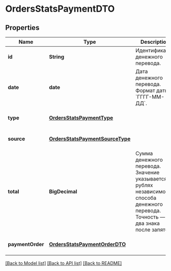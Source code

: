 # OrdersStatsPaymentDTO
## Properties

| Name | Type | Description | Notes |
|------------ | ------------- | ------------- | -------------|
| **id** | **String** | Идентификатор денежного перевода. | [optional] [default to null] |
| **date** | **date** | Дата денежного перевода.  Формат даты: &#x60;ГГГГ-ММ-ДД&#x60;.  | [optional] [default to null] |
| **type** | [**OrdersStatsPaymentType**](OrdersStatsPaymentType.md) |  | [optional] [default to null] |
| **source** | [**OrdersStatsPaymentSourceType**](OrdersStatsPaymentSourceType.md) |  | [optional] [default to null] |
| **total** | **BigDecimal** | Сумма денежного перевода. Значение указывается в рублях независимо от способа денежного перевода. Точность — два знака после запятой.  | [optional] [default to null] |
| **paymentOrder** | [**OrdersStatsPaymentOrderDTO**](OrdersStatsPaymentOrderDTO.md) |  | [optional] [default to null] |

[[Back to Model list]](../README.md#documentation-for-models) [[Back to API list]](../README.md#documentation-for-api-endpoints) [[Back to README]](../README.md)

